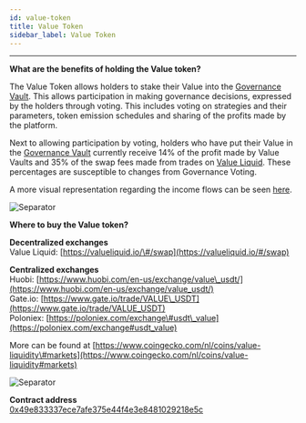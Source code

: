 ```yaml
---
id: value-token
title: Value Token
sidebar_label: Value Token
---
```


---


**What are the benefits of holding the Value token?**

The Value Token allows holders to stake their Value into the [Governance Vault](../products/governance-vault). This allows participation in making governance decisions, expressed by the holders through voting.  This includes voting on strategies and their parameters, token emission schedules and sharing of the profits made by the platform.

Next to allowing participation by voting, holders who have put their Value in the [Governance Vault](../products/governance-vault) currently receive 14% of the profit made by Value Vaults and 35% of the swap fees made from trades on [Value Liquid](../products/value-liquid). These percentages are susceptible to changes from Governance Voting. 

A more visual representation regarding the income flows can be seen [here](../products/governance-vault).

![Separator](img/seperator.png)

**Where to buy the Value token?**
  
**Decentralized exchanges**  
Value Liquid: [https://valueliquid.io/\#/swap](https://valueliquid.io/#/swap) 

**Centralized exchanges**  
Huobi: [https://www.huobi.com/en-us/exchange/value\_usdt/](https://www.huobi.com/en-us/exchange/value_usdt/)  
Gate.io: [https://www.gate.io/trade/VALUE\_USDT](https://www.gate.io/trade/VALUE_USDT)  
Poloniex: [https://poloniex.com/exchange\#usdt\_value](https://poloniex.com/exchange#usdt_value)  


More can be found at [https://www.coingecko.com/nl/coins/value-liquidity\#markets](https://www.coingecko.com/nl/coins/value-liquidity#markets)

![Separator](img/seperator.png)

**Contract address**  
[0x49e833337ece7afe375e44f4e3e8481029218e5c](https://etherscan.io/address/0x49e833337ece7afe375e44f4e3e8481029218e5c)

